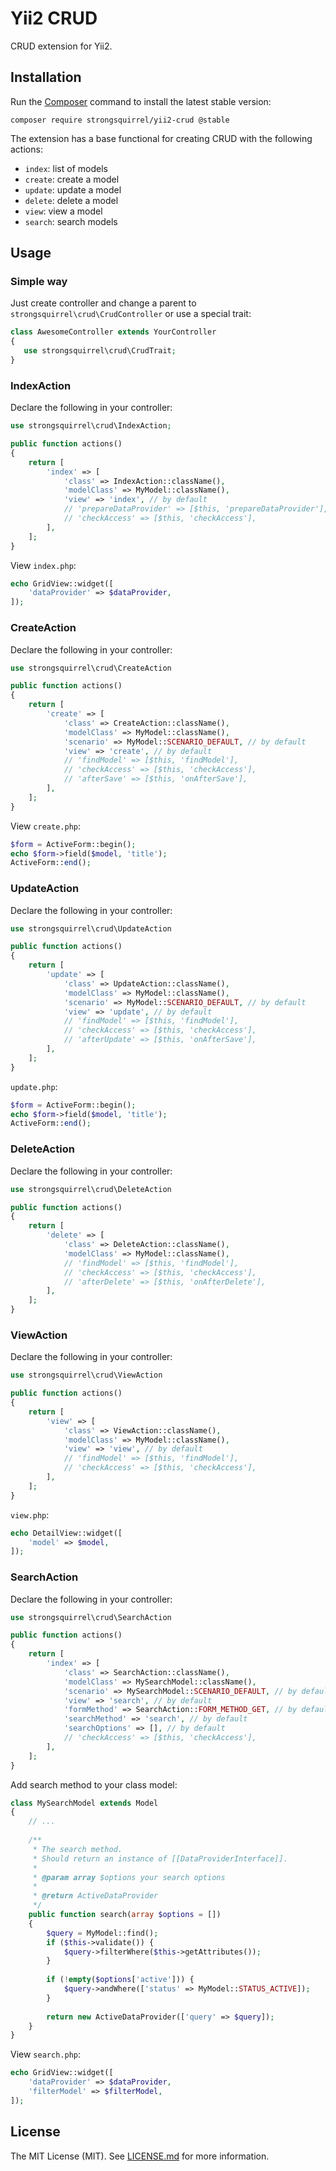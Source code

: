 # Yii2 CRUD

CRUD extension for Yii2.

## Installation

Run the [Composer](http://getcomposer.org/download/) command to install the latest stable version:

```
composer require strongsquirrel/yii2-crud @stable
```

The extension has a base functional for creating CRUD with the following actions:

* `index`: list of models
* `create`: create a model
* `update`: update a model
* `delete`: delete a model
* `view`: view a model
* `search`: search models

## Usage

### Simple way

Just create controller and change a parent to `strongsquirrel\crud\CrudController` or use a special trait:

```php
class AwesomeController extends YourController
{
   use strongsquirrel\crud\CrudTrait;
}
```

### IndexAction

Declare the following in your controller:

```php
use strongsquirrel\crud\IndexAction;

public function actions()
{
    return [
        'index' => [
            'class' => IndexAction::className(),
            'modelClass' => MyModel::className(),
            'view' => 'index', // by default
            // 'prepareDataProvider' => [$this, 'prepareDataProvider'],
            // 'checkAccess' => [$this, 'checkAccess'],
        ],
    ];
}
```

View `index.php`:

```php
echo GridView::widget([
    'dataProvider' => $dataProvider,
]);
```

### CreateAction

Declare the following in your controller:

```php
use strongsquirrel\crud\CreateAction

public function actions()
{
    return [
        'create' => [
            'class' => CreateAction::className(),
            'modelClass' => MyModel::className(),
            'scenario' => MyModel::SCENARIO_DEFAULT, // by default
            'view' => 'create', // by default
            // 'findModel' => [$this, 'findModel'],
            // 'checkAccess' => [$this, 'checkAccess'],
            // 'afterSave' => [$this, 'onAfterSave'],
        ],
    ];
}
```

View `create.php`:

```php
$form = ActiveForm::begin();
echo $form->field($model, 'title');
ActiveForm::end();
```

### UpdateAction

Declare the following in your controller:

```php
use strongsquirrel\crud\UpdateAction

public function actions()
{
    return [
        'update' => [
            'class' => UpdateAction::className(),
            'modelClass' => MyModel::className(),
            'scenario' => MyModel::SCENARIO_DEFAULT, // by default
            'view' => 'update', // by default
            // 'findModel' => [$this, 'findModel'],
            // 'checkAccess' => [$this, 'checkAccess'],
            // 'afterUpdate' => [$this, 'onAfterSave'],
        ],
    ];
}
```

`update.php`:

```php
$form = ActiveForm::begin();
echo $form->field($model, 'title');
ActiveForm::end();
```

### DeleteAction

Declare the following in your controller:

```php
use strongsquirrel\crud\DeleteAction

public function actions()
{
    return [
        'delete' => [
            'class' => DeleteAction::className(),
            'modelClass' => MyModel::className(),
            // 'findModel' => [$this, 'findModel'],
            // 'checkAccess' => [$this, 'checkAccess'],
            // 'afterDelete' => [$this, 'onAfterDelete'],
        ],
    ];
}
```

### ViewAction

Declare the following in your controller:

```php
use strongsquirrel\crud\ViewAction

public function actions()
{
    return [
        'view' => [
            'class' => ViewAction::className(),
            'modelClass' => MyModel::className(),
            'view' => 'view', // by default
            // 'findModel' => [$this, 'findModel'],
            // 'checkAccess' => [$this, 'checkAccess'],
        ],
    ];
}
```

`view.php`:

```php
echo DetailView::widget([
    'model' => $model,
]);
```

### SearchAction

Declare the following in your controller:

```php
use strongsquirrel\crud\SearchAction

public function actions()
{
    return [
        'index' => [
            'class' => SearchAction::className(),
            'modelClass' => MySearchModel::className(),
            'scenario' => MySearchModel::SCENARIO_DEFAULT, // by default
            'view' => 'search', // by default
            'formMethod' => SearchAction::FORM_METHOD_GET, // by default
            'searchMethod' => 'search', // by default
            'searchOptions' => [], // by default
            // 'checkAccess' => [$this, 'checkAccess'],
        ],
    ];
}
```

Add search method to your class model:

```php
class MySearchModel extends Model
{
    // ...
    
    /**
     * The search method.
     * Should return an instance of [[DataProviderInterface]].
     *
     * @param array $options your search options
     *
     * @return ActiveDataProvider
     */
    public function search(array $options = [])
    {
        $query = MyModel::find();
        if ($this->validate()) {
            $query->filterWhere($this->getAttributes());
        }
        
        if (!empty($options['active'])) {
            $query->andWhere(['status' => MyModel::STATUS_ACTIVE]);
        }
        
        return new ActiveDataProvider(['query' => $query]);
    }
}
```

View `search.php`:

```php
echo GridView::widget([
    'dataProvider' => $dataProvider,
    'filterModel' => $filterModel,
]);
```

## License

The MIT License (MIT).
See [LICENSE.md](https://github.com/StrongSquirrel/yii2-crud/blob/master/LICENSE.md) for more information.
